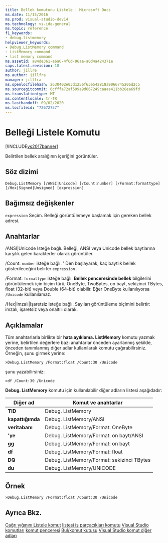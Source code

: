 ```yaml
---
title: Bellek komutunu Listele | Microsoft Docs
ms.date: 11/15/2016
ms.prod: visual-studio-dev14
ms.technology: vs-ide-general
ms.topic: reference
f1_keywords:
- debug.listmemory
helpviewer_keywords:
- Debug.ListMemory command
- ListMemory command
- list memory command
ms.assetid: a84de361-a6a6-4f6d-96aa-a0d4a424371e
caps.latest.revision: 18
author: jillre
ms.author: jillfra
manager: jillfra
ms.openlocfilehash: 2630402e03d1256f63e542818a9066745206d2c5
ms.sourcegitcommit: 6cfffa72af599a9d667249caaaa411bb28ea69fd
ms.translationtype: MT
ms.contentlocale: tr-TR
ms.lasthandoff: 09/02/2020
ms.locfileid: "72672757"
---
```

# <a name="list-memory-command"></a>Belleği Listele Komutu
[!INCLUDE[vs2017banner](../../includes/vs2017banner.md)]

Belirtilen bellek aralığının içeriğini görüntüler.

## <a name="syntax"></a>Söz dizimi

```
Debug.ListMemory [/ANSI|Unicode] [/Count:number] [/Format:formattype]
[/Hex|Signed|Unsigned] [expression]
```

## <a name="arguments"></a>Bağımsız değişkenler
 `expression` Seçim. Belleği görüntülemeye başlamak için gereken bellek adresi.

## <a name="switches"></a>Anahtarlar
 /ANSI&#124;Unicode Isteğe bağlı. Belleği, ANSI veya Unicode bellek baytlarına karşılık gelen karakterler olarak görüntüler.

 /Count: `number` isteğe bağlı. ' Den başlayarak, kaç baytlık bellek gösterileceğini belirler `expression` .

 /Format: `formattype` isteğe bağlı. **Bellek penceresinde bellek** bilgilerini görüntülemek için biçim türü; OneByte, TwoBytes, on bayt, sekizinci TBytes, float (32-bit) veya Double (64-bit) olabilir. Eğer OneByte kullanılıyorsa `/Unicode` kullanılamaz.

 /Hex&#124;Imzalı&#124;Işaretsiz Isteğe bağlı. Sayıları görüntüleme biçimini belirtir: imzalı, işaretsiz veya onaltılı olarak.

## <a name="remarks"></a>Açıklamalar
 Tüm anahtarlarla birlikte bir **hata ayıklama. ListMemory** komutu yazmak yerine, belirtilen değerlere bazı anahtarlar önceden ayarlanmış şekilde, önceden tanımlanmış diğer adlar kullanılarak komutu çağırabilirsiniz. Örneğin, şunu girmek yerine:

```
>Debug.ListMemory /Format:float /Count:30 /Unicode
```

 şunu yazabilirsiniz:

```
>df /Count:30 /Unicode
```

 **Debug. ListMemory** komutu için kullanılabilir diğer adların listesi aşağıdadır:

|Diğer ad|Komut ve anahtarlar|
|-----------|--------------------------|
|**TID**|Debug. ListMemory|
|**kapattığımda**|Debug. ListMemory/ANSI|
|**veritabanı**|Debug. ListMemory/Format: OneByte|
|**'ye**|Debug. ListMemory/Format: on bayt/ANSI|
|**gg**|Debug. ListMemory/Format: on bayt|
|**df**|Debug. ListMemory/Format: float|
|**DQ**|Debug. ListMemory/Format: sekizinci TBytes|
|**du**|Debug. ListMemory/UNICODE|

## <a name="example"></a>Örnek

```
>Debug.ListMemory /Format:float /Count:30 /Unicode
```

## <a name="see-also"></a>Ayrıca Bkz.
 [Çağrı yığınını Listele komut](../../ide/reference/list-call-stack-command.md) [listesi iş parçacıkları komutu](../../ide/reference/list-threads-command.md) [Visual Studio komutları](../../ide/reference/visual-studio-commands.md) [komut penceresi](../../ide/reference/command-window.md) [Bul/komut kutusu](../../ide/find-command-box.md) [Visual Studio komut diğer adları](../../ide/reference/visual-studio-command-aliases.md)
